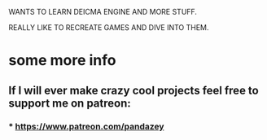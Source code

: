WANTS TO LEARN DEICMA ENGINE AND MORE STUFF.

REALLY LIKE TO RECREATE GAMES AND DIVE INTO THEM.
# some more info
## If I will ever make crazy cool projects feel free to support me on patreon:
### * https://www.patreon.com/pandazey
<!---
racsec/racsec is a ✨ special ✨ repository because its `README.md` (this file) appears on your GitHub profile.
You can click the Preview link to take a look at your changes.
--->
